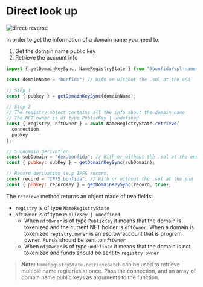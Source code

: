 # Direct look up

![direct-reverse](../assets/direct-reverse.png)

In order to get the information of a domain name you need to:

1. Get the domain name public key
2. Retrieve the account info

```js
import { getDomainKeySync, NameRegistryState } from "@bonfida/spl-name-service";

const domainName = "bonfida"; // With or without the .sol at the end

// Step 1
const { pubkey } = getDomainKeySync(domainName);

// Step 2
// The registry object contains all the info about the domain name
// The NFT owner is of type PublicKey | undefined
const { registry, nftOwner } = await NameRegistryState.retrieve(
  connection,
  pubkey
);

// Subdomain derivation
const subDomain = "dex.bonfida"; // With or without the .sol at the end
const { pubkey: subKey } = getDomainKeySync(subDomain);

// Record derivation (e.g IPFS record)
const record = "IPFS.bonfida"; // With or without the .sol at the end
const { pubkey: recordKey } = getDomainKeySync(record, true);
```

The `retrieve` method returns an object made of two fields:

- `registry` is of type `NameRegistryState`
- `nftOwner` is of type `PublicKey | undefined`
  - When `nftOwner` is of type `PublicKey` it means that the domain is tokenized and the current NFT holder is `nftOwner`. When a domain is tokenized `registry.owner` is an escrow account that is program owner. Funds should be sent to `nftOwner`
  - When `nftOwner` is of type `undefined` it means that the domain is not tokenized and funds should be sent to `registry.owner`

> **Note:** `NameRegistryState.retrieveBatch` can be used to retrieve multiple name registries at once. Pass the connection, and an array of domain name public keys as arguments to the function.

